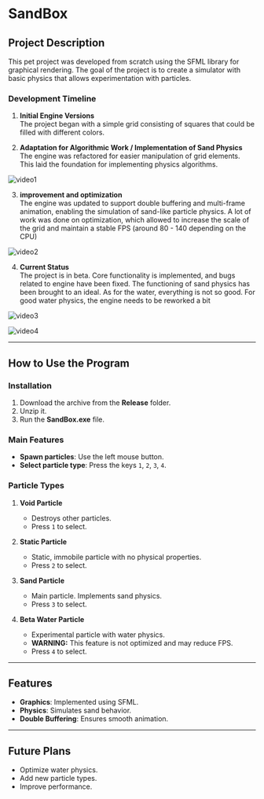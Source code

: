 # **SandBox**  

## **Project Description**  

This pet project was developed from scratch using the SFML library for graphical rendering. The goal of the project is to create a simulator with basic physics that allows experimentation with particles.

### **Development Timeline**  

1. **Initial Engine Versions**  
   The project began with a simple grid consisting of squares that could be filled with different colors.  

2. **Adaptation for Algorithmic Work / Implementation of Sand Physics**  
   The engine was refactored for easier manipulation of grid elements. This laid the foundation for implementing physics algorithms.  


![video1](https://github.com/user-attachments/assets/2c29d561-58f7-4466-919e-5f8309550d59)



3. **improvement and optimization**  
   The engine was updated to support double buffering and multi-frame animation, enabling the simulation of sand-like particle physics.  A lot of work was done on optimization, which allowed to increase the scale of the grid and maintain a stable FPS (around 80 - 140 depending on the CPU)



![video2](https://github.com/user-attachments/assets/2de3b7be-9607-4b6c-ba3a-5f175cf014ad)


  
4. **Current Status**  
   The project is in beta. Core functionality is implemented, and bugs related to engine have been fixed.  The functioning of sand physics has been brought to an ideal. As for the water, everything is not so good. For good water physics, the engine needs to be reworked a bit


![video3](https://github.com/user-attachments/assets/2bd542a6-b0c3-4ad8-b4a0-c57fd321e1cd)

![video4](https://github.com/user-attachments/assets/d5a51633-dea7-46e7-86a2-616b8fe5188d)


---

## **How to Use the Program**  

### **Installation**  

1. Download the archive from the **Release** folder.  
2. Unzip it.  
3. Run the **SandBox.exe** file.  

### **Main Features**  

- **Spawn particles**: Use the left mouse button.  
- **Select particle type**: Press the keys `1`, `2`, `3`, `4`.  

### **Particle Types**  

1. **Void Particle**  
   - Destroys other particles.  
   - Press `1` to select.  

2. **Static Particle**  
   - Static, immobile particle with no physical properties.  
   - Press `2` to select.  

3. **Sand Particle**  
   - Main particle. Implements sand physics.  
   - Press `3` to select.  

4. **Beta Water Particle**  
   - Experimental particle with water physics.  
   - **WARNING:** This feature is not optimized and may reduce FPS.  
   - Press `4` to select.  

---

## **Features**  

- **Graphics**: Implemented using SFML.  
- **Physics**: Simulates sand behavior.  
- **Double Buffering**: Ensures smooth animation.  

---

## **Future Plans**  

- Optimize water physics.  
- Add new particle types.  
- Improve performance.  
